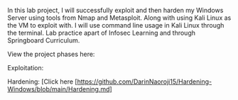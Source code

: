 In this lab project, I will successfully exploit and then harden my Windows Server using tools from Nmap and Metasploit. Along with using Kali Linux as the VM to exploit with. I will use command line usage in Kali Linux through the terminal. Lab practice apart of Infosec Learning and through Springboard Curriculum.

View the project phases here:

Exploitation: 

Hardening: [Click here [https://github.com/DarinNaoroji15/Hardening-Windows/blob/main/Hardening.md]
